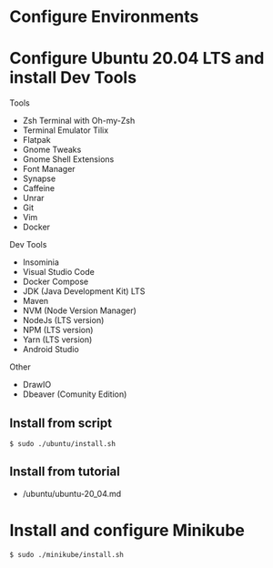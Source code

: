# Configure Environments

# Configure Ubuntu 20.04 LTS and install Dev Tools

Tools

- Zsh Terminal with Oh-my-Zsh
- Terminal Emulator Tilix
- Flatpak
- Gnome Tweaks
- Gnome Shell Extensions 
- Font Manager
- Synapse
- Caffeine
- Unrar
- Git
- Vim
- Docker

Dev Tools

- Insominia
- Visual Studio Code
- Docker Compose
- JDK (Java Development Kit) LTS
- Maven
- NVM (Node Version Manager)
- NodeJs (LTS version)
- NPM (LTS version)
- Yarn (LTS version)
- Android Studio

Other

- DrawIO
- Dbeaver (Comunity Edition)


## Install from script

`$ sudo ./ubuntu/install.sh`

## Install from tutorial
- /ubuntu/ubuntu-20_04.md



# Install and configure Minikube

`$ sudo ./minikube/install.sh`